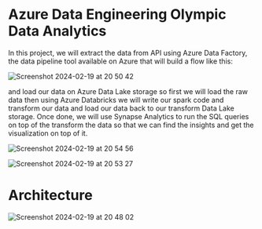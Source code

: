 # Azure Data Engineering Olympic Data Analytics

In this project, we will extract the data from API using Azure Data Factory, the data pipeline tool available on Azure that will build a flow like this: 

![Screenshot 2024-02-19 at 20 50 42](https://github.com/redjules/Azure-Data-Engineering-Olympic-Data-Analytics/assets/106017493/bd0a3e59-53a7-4816-9132-29180744d818)

and load our data on Azure Data Lake storage so first we will load the raw data then using Azure Databricks we will write our spark code and transform our data and load our data back to our transform Data Lake storage. Once done, we will use Synapse Analytics to run the SQL queries on top of the transform the data so that we can find the insights and get the visualization on top of it.

![Screenshot 2024-02-19 at 20 54 56](https://github.com/redjules/Azure-Data-Engineering-Olympic-Data-Analytics/assets/106017493/301a589d-83d9-4aeb-b49f-051f17592804)



![Screenshot 2024-02-19 at 20 53 27](https://github.com/redjules/Azure-Data-Engineering-Olympic-Data-Analytics/assets/106017493/3d927fc1-832f-46fe-98de-1cd46c8dd6e3)

# Architecture

![Screenshot 2024-02-19 at 20 48 02](https://github.com/redjules/Azure-Data-Engineering-Olympic-Data-Analytics/assets/106017493/c831b105-d65d-4081-83e5-2bfc4be8d401)
